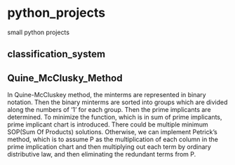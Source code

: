 # python_projects
small python projects

## classification_system

## Quine_McClusky_Method
In Quine-McCluskey method, the minterms are represented in binary notation. Then the binary minterms are sorted into groups which are divided along the numbers of ‘1’ for each group. Then the prime implicants are determined. To minimize the function, which is in sum of prime implicants, prime implicant chart is introduced. There could be multiple minimum SOP(Sum Of Products) solutions. Otherwise, we can implement Petrick’s method, which is to assume P as the multiplication of each column in the prime implication chart and then multiplying out each term by ordinary distributive law, and then eliminating the redundant terms from P.
